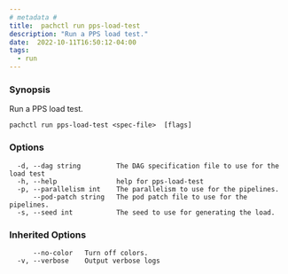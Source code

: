 ```yaml
---
# metadata # 
title:  pachctl run pps-load-test
description: "Run a PPS load test."
date:  2022-10-11T16:50:12-04:00
tags:
  - run
---
```


### Synopsis

Run a PPS load test.

```
pachctl run pps-load-test <spec-file>  [flags]
```

### Options

```
  -d, --dag string         The DAG specification file to use for the load test
  -h, --help               help for pps-load-test
  -p, --parallelism int    The parallelism to use for the pipelines.
      --pod-patch string   The pod patch file to use for the pipelines.
  -s, --seed int           The seed to use for generating the load.
```

### Inherited Options

```
      --no-color   Turn off colors.
  -v, --verbose    Output verbose logs
```

